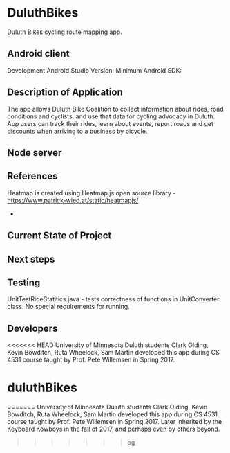 # DuluthBikes
Duluth Bikes cycling route mapping app.


Android client
-
Development Android Studio Version:
Minimum Android SDK:


Description of Application
-
The app allows Duluth Bike Coalition to collect information about rides, road conditions and cyclists, and use that data for cycling advocacy in Duluth. 
App users can track their rides, learn about events, report roads and get discounts when arriving to a business by bicycle.


Node server
-


References
-
Heatmap is created using Heatmap.js open source library - https://www.patrick-wied.at/static/heatmapjs/


-

Current State of Project
-


Next steps
-


Testing
-
UnitTestRideStatitics.java - tests correctness of functions in UnitConverter class. No special requirements for running.


Developers
-
<<<<<<< HEAD
University of Minnesota Duluth students Clark Olding, Kevin Bowditch, Ruta Wheelock, Sam Martin developed this app during 
CS 4531 course taught by Prof. Pete Willemsen in Spring 2017.
# duluthBikes
=======
University of Minnesota Duluth students Clark Olding, Kevin Bowditch, Ruta Wheelock, Sam Martin developed this app during CS 4531 course taught by Prof. Pete Willemsen in Spring 2017. Later inherited by the Keyboard Kowboys in the fall of 2017, and perhaps even by others beyond.
>>>>>>> og
